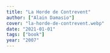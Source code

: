 ```yaml
---
title: "La Horde de Contrevent"
author: ["Alain Damasio"]
cover: "la-horde-de-contrevent.webp"
date: "2021-01-01"
tags: ["book"]
year: "2007"
---
```


